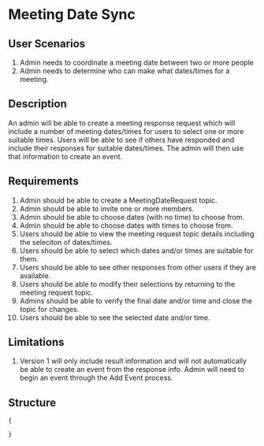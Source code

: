 Meeting Date Sync
=================

User Scenarios
--------------
1. Admin needs to coordinate a meeting date between two or more people
2. Admin needs to determine who can make what dates/times for a meeting.

Description
-----------
An admin will be able to create a meeting response request which will include a number of meeting dates/times for users to select one or more suitable times.  Users will be able to see if others have responded and include their responses for suitable dates/times.  The admin will then use that information to create an event.

Requirements
------------
1. Admin should be able to create a MeetingDateRequest topic.
2. Admin should be able to invite one or more members.
3. Admin should be able to choose dates (with no time) to choose from.
4. Admin should be able to choose dates with times to choose from.
5. Users should be able to view the meeting request topic details including the seleciton of dates/times.
6. Users should be able to select which dates and/or times are suitable for them.
7. Users should be able to see other responses from other users if they are available.
8. Users should be able to modify their selections by returning to the meeting request topic.
9. Admins should be able to verify the final date and/or time and close the topic for changes.
10. Users should be able to see the selected date and/or time.

Limitations
-----------
1. Version 1 will only include result information and will not automatically be able to create an event from the response info.  Admin will need to begin an event through the Add Event process.

Structure
---------
```
{

}
```
